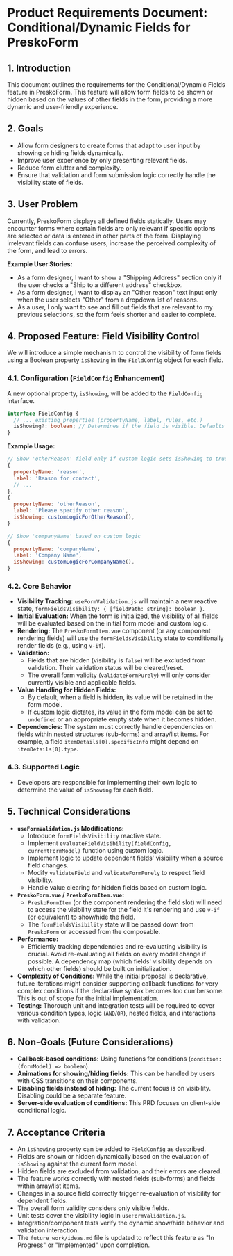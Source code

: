 # Product Requirements Document: Conditional/Dynamic Fields for PreskoForm

## 1. Introduction

This document outlines the requirements for the Conditional/Dynamic Fields feature in PreskoForm. This feature will allow form fields to be shown or hidden based on the values of other fields in the form, providing a more dynamic and user-friendly experience.

## 2. Goals

- Allow form designers to create forms that adapt to user input by showing or hiding fields dynamically.
- Improve user experience by only presenting relevant fields.
- Reduce form clutter and complexity.
- Ensure that validation and form submission logic correctly handle the visibility state of fields.

## 3. User Problem

Currently, PreskoForm displays all defined fields statically. Users may encounter forms where certain fields are only relevant if specific options are selected or data is entered in other parts of the form. Displaying irrelevant fields can confuse users, increase the perceived complexity of the form, and lead to errors.

**Example User Stories:**

- As a form designer, I want to show a "Shipping Address" section only if the user checks a "Ship to a different address" checkbox.
- As a form designer, I want to display an "Other reason" text input only when the user selects "Other" from a dropdown list of reasons.
- As a user, I only want to see and fill out fields that are relevant to my previous selections, so the form feels shorter and easier to complete.

## 4. Proposed Feature: Field Visibility Control

We will introduce a simple mechanism to control the visibility of form fields using a Boolean property `isShowing` in the `FieldConfig` object for each field.

### 4.1. Configuration (`FieldConfig` Enhancement)

A new optional property, `isShowing`, will be added to the `FieldConfig` interface.

```typescript
interface FieldConfig {
  // ... existing properties (propertyName, label, rules, etc.)
  isShowing?: boolean; // Determines if the field is visible. Defaults to true.
}
```

**Example Usage:**

```javascript
// Show 'otherReason' field only if custom logic sets isShowing to true (which is also the default value)
{
  propertyName: 'reason',
  label: 'Reason for contact',
  // ...
},
{
  propertyName: 'otherReason',
  label: 'Please specify other reason',
  isShowing: customLogicForOtherReason(),
}

// Show 'companyName' based on custom logic
{
  propertyName: 'companyName',
  label: 'Company Name',
  isShowing: customLogicForCompanyName(),
}
```

### 4.2. Core Behavior

- **Visibility Tracking:** `useFormValidation.js` will maintain a new reactive state, `formFieldsVisibility: { [fieldPath: string]: boolean }`.
- **Initial Evaluation:** When the form is initialized, the visibility of all fields will be evaluated based on the initial form model and custom logic.
- **Rendering:** The `PreskoFormItem.vue` component (or any component rendering fields) will use the `formFieldsVisibility` state to conditionally render fields (e.g., using `v-if`).
- **Validation:**
  - Fields that are hidden (visibility is `false`) will be excluded from validation. Their validation status will be cleared/reset.
  - The overall form validity (`validateFormPurely`) will only consider currently visible and applicable fields.
- **Value Handling for Hidden Fields:**
  - By default, when a field is hidden, its value will be retained in the form model.
  - If custom logic dictates, its value in the form model can be set to `undefined` or an appropriate empty state when it becomes hidden.
- **Dependencies:** The system must correctly handle dependencies on fields within nested structures (sub-forms) and array/list items. For example, a field `itemDetails[0].specificInfo` might depend on `itemDetails[0].type`.

### 4.3. Supported Logic

- Developers are responsible for implementing their own logic to determine the value of `isShowing` for each field.

## 5. Technical Considerations

- **`useFormValidation.js` Modifications:**
  - Introduce `formFieldsVisibility` reactive state.
  - Implement `evaluateFieldVisibility(fieldConfig, currentFormModel)` function using custom logic.
  - Implement logic to update dependent fields' visibility when a source field changes.
  - Modify `validateField` and `validateFormPurely` to respect field visibility.
  - Handle value clearing for hidden fields based on custom logic.
- **`PreskoForm.vue` / `PreskoFormItem.vue`:**
  - `PreskoFormItem` (or the component rendering the field slot) will need to access the visibility state for the field it's rendering and use `v-if` (or equivalent) to show/hide the field.
  - The `formFieldsVisibility` state will be passed down from `PreskoForm` or accessed from the composable.
- **Performance:**
  - Efficiently tracking dependencies and re-evaluating visibility is crucial. Avoid re-evaluating all fields on every model change if possible. A dependency map (which fields' visibility depends on which other fields) should be built on initialization.
- **Complexity of Conditions:** While the initial proposal is declarative, future iterations might consider supporting callback functions for very complex conditions if the declarative syntax becomes too cumbersome. This is out of scope for the initial implementation.
- **Testing:** Thorough unit and integration tests will be required to cover various condition types, logic (`AND`/`OR`), nested fields, and interactions with validation.

## 6. Non-Goals (Future Considerations)

- **Callback-based conditions:** Using functions for conditions (`condition: (formModel) => boolean`).
- **Animations for showing/hiding fields:** This can be handled by users with CSS transitions on their components.
- **Disabling fields instead of hiding:** The current focus is on visibility. Disabling could be a separate feature.
- **Server-side evaluation of conditions:** This PRD focuses on client-side conditional logic.

## 7. Acceptance Criteria

- An `isShowing` property can be added to `FieldConfig` as described.
- Fields are shown or hidden dynamically based on the evaluation of `isShowing` against the current form model.
- Hidden fields are excluded from validation, and their errors are cleared.
- The feature works correctly with nested fields (sub-forms) and fields within array/list items.
- Changes in a source field correctly trigger re-evaluation of visibility for dependent fields.
- The overall form validity considers only visible fields.
- Unit tests cover the visibility logic in `useFormValidation.js`.
- Integration/component tests verify the dynamic show/hide behavior and validation interaction.
- The `future_work/ideas.md` file is updated to reflect this feature as "In Progress" or "Implemented" upon completion.
